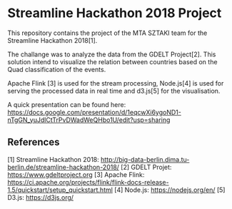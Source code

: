# Streamline Hackathon 2018 Project
This repository contains the project of the MTA SZTAKI team for the Streamline Hackathon 2018[1].

The challange was to analyze the data from the GDELT Project[2]. This solution intend to visualize the relation between countries based on the Quad classification of the events.

Apache Flink [3] is used for the stream processing, Node.js[4] is used for serving the processed data in real time and d3.js[5] for the visualisation.

A quick presentation can be found here: https://docs.google.com/presentation/d/1eqcwXi6ygoND1-nTgGN_yuJdlCtTrPvDWadWeQHbo1U/edit?usp=sharing


## References
[1] Streamline Hackathon 2018: http://big-data-berlin.dima.tu-berlin.de/streamline-hackathon-2018/
[2] GDELT Projet: https://www.gdeltproject.org
[3] Apache Flink: https://ci.apache.org/projects/flink/flink-docs-release-1.5/quickstart/setup_quickstart.html
[4] Node.js: https://nodejs.org/en/
[5] D3.js: https://d3js.org/
